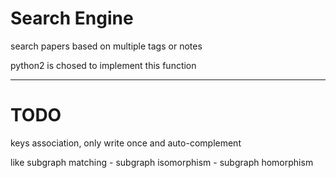 # Search Engine

search papers based on multiple tags or notes

python2 is chosed to implement this function

---

# TODO

keys association, only write once and auto-complement

like subgraph matching - subgraph isomorphism - subgraph homorphism


